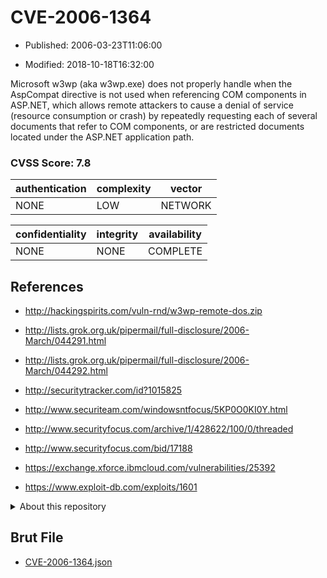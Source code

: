 # CVE-2006-1364

- Published: 2006-03-23T11:06:00

- Modified: 2018-10-18T16:32:00

Microsoft w3wp (aka w3wp.exe) does not properly handle when the AspCompat directive is not used when referencing COM components in ASP.NET, which allows remote attackers to cause a denial of service (resource consumption or crash) by repeatedly requesting each of several documents that refer to COM components, or are restricted documents located under the ASP.NET application path.

### CVSS Score: **7.8**

| authentication | complexity | vector |
| --- | --- | --- |
| NONE | LOW | NETWORK |

| confidentiality | integrity | availability |
| --- | --- | --- |
| NONE | NONE | COMPLETE |

## References

* http://hackingspirits.com/vuln-rnd/w3wp-remote-dos.zip

* http://lists.grok.org.uk/pipermail/full-disclosure/2006-March/044291.html

* http://lists.grok.org.uk/pipermail/full-disclosure/2006-March/044292.html

* http://securitytracker.com/id?1015825

* http://www.securiteam.com/windowsntfocus/5KP0O0KI0Y.html

* http://www.securityfocus.com/archive/1/428622/100/0/threaded

* http://www.securityfocus.com/bid/17188

* https://exchange.xforce.ibmcloud.com/vulnerabilities/25392

* https://www.exploit-db.com/exploits/1601

<details>
<summary>About this repository</summary> 

  This repository is part of the project [Live Hack CVE](https://github.com/Live-Hack-CVE). Main website can be found [www.live-hack.org](https://www.live-hack.org) 
  
  Made by [Sn0wAlice](https://github.com/Sn0wAlice) for the people that care about security and need to have a feed of the latest CVEs. Hope you enjoy it, don't forget to star the repo and follow me on [Twitter](https://twitter.com/Sn0wAlice) and [Github](https://github.com/Sn0wAlice). And that is my [personnal website](https://www.alice-snow.me/)

  - [Home Page](https://github.com/Live-Hack-CVE)
  - [Framework](https://github.com/Live-Hack-CVE/cve-framework)
  - [CVE database](https://github.com/Live-Hack-CVE/full_database)
  - [Changelog](https://github.com/Live-Hack-CVE/Changelog)
</details>

## Brut File

* [CVE-2006-1364.json](https://raw.githubusercontent.com/Live-Hack-CVE/full_database/main/cves/2006/CVE-2006-1364.json)

